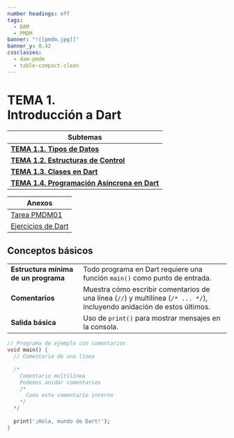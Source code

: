 ```yaml
---
number headings: off
tags:
  - DAM
  - PMDM
banner: "![[pmdm.jpg]]"
banner_y: 0.42
cssclasses:
  - dam-pmdm
  - table-compact-clean
---
```


# **TEMA 1.** <br> Introducción a Dart


| **Subtemas** |
| --- |
| **[TEMA 1.1. Tipos de Datos](TEMA%201.1.%20Tipos%20de%20Datos.md)** |
| **[TEMA 1.2. Estructuras de Control](TEMA%201.2.%20Estructuras%20de%20Control.md)** |
| **[TEMA 1.3. Clases en Dart](TEMA%201.3.%20Clases%20en%20Dart.md)** |
| **[TEMA 1.4. Programación Asíncrona en Dart](TEMA%201.4.%20Programación%20Asíncrona%20en%20Dart.md)** |

| Anexos |
| --- |
| [Tarea PMDM01](../Práctica/Tareas/Tarea%20PMDM01.md) |
| [Ejercicios de Dart](../Práctica/Ejercicios%20de%20Dart.md) |


## Conceptos básicos 


|     |     |
| --- | --- |
| **Estructura mínima de un programa** |Todo programa en Dart requiere una función `main()` como punto de entrada.  
| **Comentarios** |Muestra cómo escribir comentarios de una línea (`//`) y multilínea (`/* ... */`), incluyendo anidación de estos últimos.  
| **Salida básica** |Uso de `print()` para mostrar mensajes en la consola.  

```dart
// Programa de ejemplo con comentarios
void main() {
  // Comentario de una línea
  
  /*
    Comentario multilínea
    Podemos anidar comentarios
    /*
      Como este comentario interno
    */
  */
  
  print('¡Hola, mundo de Dart!');
}
```